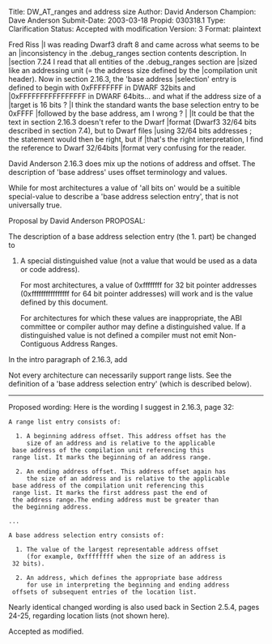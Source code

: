 Title:       DW_AT_ranges and address size
Author:      David Anderson
Champion:    Dave Anderson
Submit-Date: 2003-03-18
Propid:      030318.1
Type:        Clarification
Status:      Accepted with modification
Version:     3
Format:      plaintext

Fred Riss
|I was reading Dwarf3 draft 8 and came across what seems to be an
|inconsistency in the .debug_ranges section contents description. In
|section 7.24 I read that all entities of the .debug_ranges section are
|sized like an addressing unit (= the address size defined by the
|compilation unit header). Now in section 2.16.3, the 'base address
|selection' entry is defined to begin with 0xFFFFFFFF in DWARF 32bits and
|0xFFFFFFFFFFFFFFFF in DWARF 64bits... and what if the address size of a
|target is 16 bits ? 
|I think the standard wants the base selection entry to be 0xFFFF
|followed by the base address, am I wrong ?
|
|It could be that the text in section 2.16.3 doesn't refer to the Dwarf
|format (Dwarf3 32/64 bits described in section 7.4), but to Dwarf files
|using 32/64 bits addresses ; the statement would then be right, but if
|that's the right interpretation, I find the reference to Dwarf 32/64bits
|format very confusing for the reader.


David Anderson
2.16.3 does mix up the notions of address and offset.
The description of 'base address' uses offset terminology and 
values.

While for most architectures a value of 'all bits on' would
be a suitible special-value to describe a 'base address selection entry',
that is not universally true.

Proposal by David Anderson
PROPOSAL:

The description of a base address selection entry (the 1. part)
be changed to

1.  A special distinguished value (not a value that would
    be used as a data or code address).
    
    For most architectures, a value of 0xffffffff for 32 bit pointer
    addresses (0xffffffffffffffff for 64 bit pointer addresses)
    will work and is the value defined by this document.

    For architectures for which these values are inappropriate,
    the ABI committee or compiler author 
    may define a distinguished value. If a
    distinguished value is not defined a compiler must not emit
    Non-Contiguous Address Ranges.  



In the intro paragraph of 2.16.3, add

Not every architecture can necessarily support range lists.
See the definition of a 'base address selection entry'
(which is described below).

----------------------------------------------------------

Proposed wording:
Here is the wording I suggest in 2.16.3, page 32:

    A range list entry consists of:

      1. A beginning address offset. This address offset has the
         size of an address and is relative to the applicable
     base address of the compilation unit referencing this
     range list. It marks the beginning of an address range.

      2. An ending address offset. This address offset again has
         the size of an address and is relative to the applicable
     base address of the compilation unit referencing this
     range list. It marks the first address past the end of
     the address range.The ending address must be greater than
     the beginning address.

    ...

    A base address selection entry consists of: 

      1. The value of the largest representable address offset
         (for example, 0xffffffff when the size of an address is
     32 bits).

      2. An address, which defines the appropriate base address
         for use in interpreting the beginning and ending address
     offsets of subsequent entries of the location list.


Nearly identical changed wording is also used back in Section 2.5.4,
pages 24-25, regarding location lists (not shown here).


Accepted as modified.
